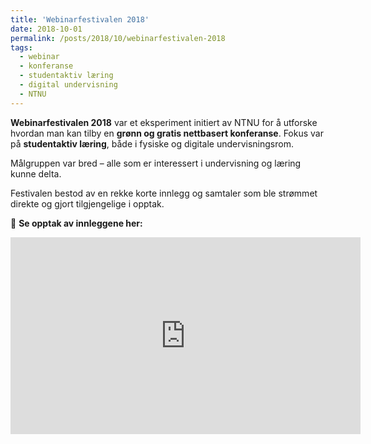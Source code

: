 ```yaml
---
title: 'Webinarfestivalen 2018'
date: 2018-10-01
permalink: /posts/2018/10/webinarfestivalen-2018
tags:
  - webinar
  - konferanse
  - studentaktiv læring
  - digital undervisning
  - NTNU
---
```


**Webinarfestivalen 2018** var et eksperiment initiert av NTNU for å utforske hvordan man kan tilby en **grønn og gratis nettbasert konferanse**. Fokus var på **studentaktiv læring**, både i fysiske og digitale undervisningsrom.

Målgruppen var bred – alle som er interessert i undervisning og læring kunne delta.

Festivalen bestod av en rekke korte innlegg og samtaler som ble strømmet direkte og gjort tilgjengelige i opptak.

🎥 **Se opptak av innleggene her:** 
<iframe width="560" height="315" src="https://www.youtube.com/embed/videoseries?si=hHdXrcXSP6kd_3Z_&amp;list=PLyczo9mHqK7G7wO6rSqxCjuxw3PYNV49f" title="YouTube video player" frameborder="0" allow="accelerometer; autoplay; clipboard-write; encrypted-media; gyroscope; picture-in-picture; web-share" referrerpolicy="strict-origin-when-cross-origin" allowfullscreen></iframe>